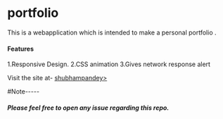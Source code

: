 # portfolio

This is a webapplication which is intended to make a  personal portfolio .


<h4>Features </h4>
1.Responsive Design.
2.CSS animation
3.Gives network response alert


Visit the site at-
<a href="https://shubhampandeyhld.github.io/portfolio/">shubhampandey></a>

#Note-----
<h5>Please feel free to open any issue regarding this repo.<h5>
